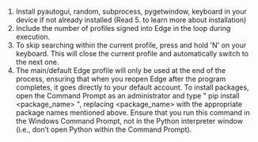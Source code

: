 1. Install pyautogui, random, subprocess, pygetwindow, keyboard in your device if not already installed (Read 5. to learn more about installation)
2. Include the number of profiles signed into Edge in the loop during execution.
3. To skip searching within the current profile, press and hold 'N' on your keyboard. This will close the current profile and automatically switch to the next one.
4. The main/default Edge profile will only be used at the end of the process, ensuring that when you reopen Edge after the program completes, it goes directly to your default account.
To install packages, open the Command Prompt as an administrator and type " pip install <package_name> ", replacing <package_name> with the appropriate package names mentioned above. Ensure that you run this command in the Windows Command Prompt, not in the Python interpreter window (i.e., don’t open Python within the Command Prompt).
